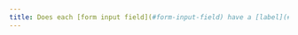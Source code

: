 ```yaml
---
title: Does each [form input field](#form-input-field) have a [label](#form-input-field-label)
---
```

